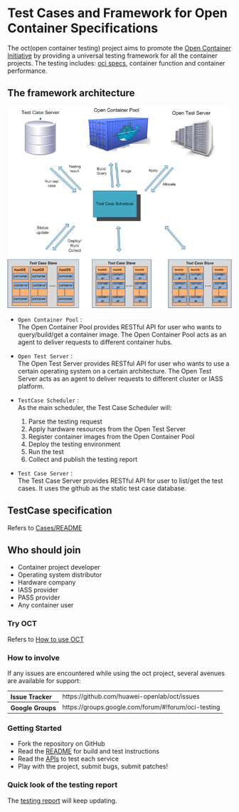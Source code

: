 # Test Cases and Framework for Open Container Specifications

The oct(open container testing) project aims to promote the [Open Container Initiative](http://www.opencontainers.org/) by providing a universal testing framework for all the container projects. The testing includes: [oci specs](https://github.com/opencontainers/specs), container function and container performance.

## The framework architecture
![Framework](docs/static_files/test_framework.png "Framework")
  * `Open Container Pool` :  
    The Open Container Pool provides RESTful API for user who wants to query/build/get a container image. 
    The Open Container Pool acts as an agent to deliver requests to different container hubs.
    
  * `Open Test Server` :  
    The Open Test Server provides RESTful API for user who wants to use a certain operating system on a certain architecture. 
    The Open Test Server acts as an agent to deliver requests to different cluster or IASS platform.
    
  * `TestCase Scheduler` :  
    As the main scheduler, the Test Case Scheduler will:
    1. Parse the testing request
    2. Apply hardware resources from the Open Test Server
    3. Register container images from the Open Container Pool
    4. Deploy the testing environment
    5. Run the test
    6. Collect and publish the testing report
   
  * `Test Case Server` :  
    The Test Case Server provides RESTful API for user to list/get the test cases.
    It uses the github as the static test case database.
    
## TestCase specification
Refers to [Cases/README](Cases/README.md) 

## Who should join
- Container project developer
- Operating system distributor
- Hardware company
- IASS provider
- PASS provider
- Any container user

### Try OCT
Refers to [How to use OCT](engine/HowTO.md)

### How to involve
If any issues are encountered while using the oct project, several avenues are available for support:
<table>
<tr>
	<th align="left">
	Issue Tracker
	</th>
	<td>
	https://github.com/huawei-openlab/oct/issues
	</td>
</tr>
<tr>
	<th align="left">
	Google Groups
	</th>
	<td>
	https://groups.google.com/forum/#!forum/oci-testing
	</td>
</tr>
</table>

### Getting Started

- Fork the repository on GitHub
- Read the [README](README.md) for build and test instructions
- Read the [APIs](engine/API.md) to test each service
- Play with the project, submit bugs, submit patches!

### Quick look of the testing report

The [testing report](cases/report) will keep updating.


